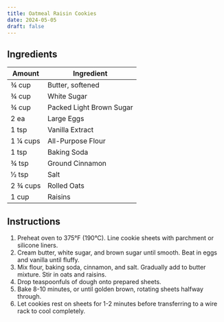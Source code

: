 ```yaml
---
title: Oatmeal Raisin Cookies
date: 2024-05-05
draft: false
---
```


## Ingredients

| Amount     | Ingredient               |
|------------|--------------------------|
| 3⁄4 cup    | Butter, softened         |
| 3⁄4 cup    | White Sugar              |
| 3⁄4 cup    | Packed Light Brown Sugar |
| 2 ea       | Large Eggs               |
| 1 tsp      | Vanilla Extract          |
| 1 1⁄4 cups | All-Purpose Flour        |
| 1 tsp      | Baking Soda              |
| 3⁄4 tsp    | Ground Cinnamon          |
| 1⁄2 tsp    | Salt                     |
| 2 3⁄4 cups | Rolled Oats              |
| 1 cup      | Raisins                  |

## Instructions

1. Preheat oven to 375°F (190°C). Line cookie sheets with parchment or silicone liners.
2. Cream butter, white sugar, and brown sugar until smooth. Beat in eggs and vanilla until fluffy.
3. Mix flour, baking soda, cinnamon, and salt. Gradually add to butter mixture. Stir in oats and raisins.
4. Drop teaspoonfuls of dough onto prepared sheets.
5. Bake 8-10 minutes, or until golden brown, rotating sheets halfway through.
6. Let cookies rest on sheets for 1-2 minutes before transferring to a wire rack to cool completely.
